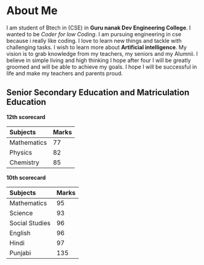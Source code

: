 # About Me

I am student of Btech in (CSE) in **Guru nanak Dev Engineering College**.
I wanted to be *Coder for low Coding*.
I am pursuing engineering in cse because i really like coding.
I love to learn new things and tackle with challenging tasks.
I wish to learn more about **Artificial intelligence**.
My vision is to grab knowledge from my teachers, my seniors and my Alumnii.
I believe in simple living and high thinking 
I hope after four I will be greatly groomed and will be able to achieve my goals.
I hope I will be successful in life and make my teachers and parents proud.

## Senior Secondary Education and Matriculation Education

**12th scorecard**

|**Subjects**|**Marks**|
|:----------|:---------|
|Mathematics| 77|
|Physics| 82|
|Chemistry| 85|

**10th scorecard**

|**Subjects**|**Marks**|
|:----------|:---------|
|Mathematics| 95|
|Science| 93|
|Social Studies| 96|
|English| 96|
|Hindi| 97|
|Punjabi| 135|
